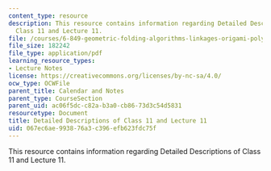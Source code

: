 ```yaml
---
content_type: resource
description: This resource contains information regarding Detailed Descriptions of
  Class 11 and Lecture 11.
file: /courses/6-849-geometric-folding-algorithms-linkages-origami-polyhedra-fall-2012/067ec6ae993876a3c396efb623fdc75f_MIT6_849F12_desc11.pdf
file_size: 182242
file_type: application/pdf
learning_resource_types:
- Lecture Notes
license: https://creativecommons.org/licenses/by-nc-sa/4.0/
ocw_type: OCWFile
parent_title: Calendar and Notes
parent_type: CourseSection
parent_uid: ac06f5dc-c82a-b3a0-cb86-73d3c54d5831
resourcetype: Document
title: Detailed Descriptions of Class 11 and Lecture 11
uid: 067ec6ae-9938-76a3-c396-efb623fdc75f
---
```

This resource contains information regarding Detailed Descriptions of Class 11 and Lecture 11.